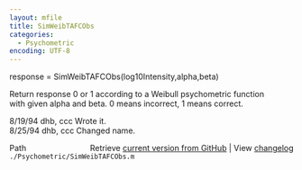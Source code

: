 ```yaml
---
layout: mfile
title: SimWeibTAFCObs
categories:
  - Psychometric
encoding: UTF-8
---
```


response = SimWeibTAFCObs(log10Intensity,alpha,beta)  

Return response 0 or 1 according to a Weibull psychometric function  
with given alpha and beta.  0 means incorrect, 1 means correct.  

8/19/94     dhb, ccc        Wrote it.  
8/25/94     dhb, ccc        Changed name.  


<div class="code_header" style="text-align:right;">
  <span style="float:left;">Path&nbsp;&nbsp;</span> <span class="counter">Retrieve <a href=
  "https://raw.github.com/Psychtoolbox-3/Psychtoolbox-3/beta/./Psychometric/SimWeibTAFCObs.m">current version from GitHub</a> | View <a href=
  "https://github.com/Psychtoolbox-3/Psychtoolbox-3/commits/beta/./Psychometric/SimWeibTAFCObs.m">changelog</a></span>
</div>
<div class="code">
  <code>./Psychometric/SimWeibTAFCObs.m</code>
</div>

